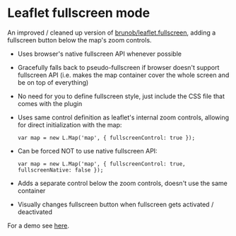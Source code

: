 Leaflet fullscreen mode
=======================

An improved / cleaned up version of [brunob/leaflet.fullscreen](https://github.com/brunob/leaflet.fullscreen), adding a fullscreen button below the map's zoom controls.

- Uses browser's native fullscreen API whenever possible
- Gracefully falls back to pseudo-fullscreen if browser doesn't support fullscreen API (i.e. makes the map container cover the whole screen and be on top of everything)
- No need for you to define fullscreen style, just include the CSS file that comes with the plugin
- Uses same control definition as leaflet's internal zoom controls, allowing for direct initialization with the map:

  `var map = new L.Map('map', {
    fullscreenControl: true
  });`
- Can be forced NOT to use native fullscreen API:

  `var map = new L.Map('map', {
    fullscreenControl: true,
    fullscreenNative: false
  });`
- Adds a separate control below the zoom controls, doesn't use the same container
- Visually changes fullscreen button when fullscreen gets activated / deactivated

For a demo see [here](http://jtreml.github.com/leaflet.fullscreen/example.html).